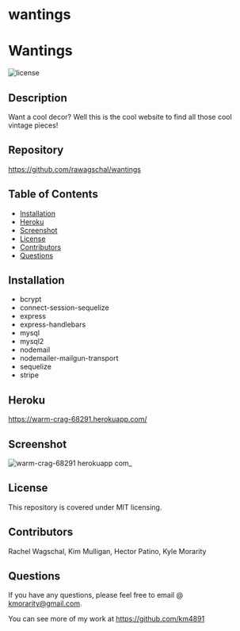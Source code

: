 # wantings
  
  # Wantings

  ![license](https://img.shields.io/badge/License-MIT-brightgreen.svg)

  ## Description

   Want a cool decor? Well this is the cool website to find all those cool vintage pieces!

  ## Repository

  https://github.com/rawagschal/wantings

  ## Table of Contents
  - [Installation](#Installation)
  - [Heroku](#Heroku)
  - [Screenshot](#Screenshot)
  - [License](#License)
  - [Contributors](#Contributors)
  - [Questions](#Questions)

  ## Installation

   * bcrypt
   * connect-session-sequelize
   * express
   * express-handlebars
   * mysql
   * mysql2
   * nodemail
   * nodemailer-mailgun-transport
   * sequelize
   * stripe


  ## Heroku

  https://warm-crag-68291.herokuapp.com/  

  ## Screenshot

  ![warm-crag-68291 herokuapp com_](https://user-images.githubusercontent.com/67935542/100580624-22cb4a80-329b-11eb-81d6-08f81ce2627c.png)


  ## License

  This repository is covered under MIT licensing.

  ## Contributors

  Rachel Wagschal, Kim Mulligan, Hector Patino, Kyle Morarity 
  


  ## Questions

  If you have any questions, please feel free to email @ kmorarity@gmail.com.
  
  You can see more of my work at https://github.com/km4891 






